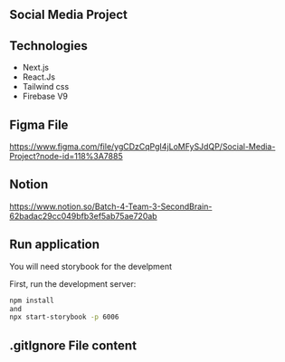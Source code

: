 ## Social Media Project



## Technologies
- Next.js
- React.Js
- Tailwind css
- Firebase V9

## Figma File

https://www.figma.com/file/ygCDzCqPgI4jLoMFySJdQP/Social-Media-Project?node-id=118%3A7885

## Notion

https://www.notion.so/Batch-4-Team-3-SecondBrain-62badac29cc049bfb3ef5ab75ae720ab

## Run application

You will need storybook for the develpment

First, run the development server:

```bash
npm install
and
npx start-storybook -p 6006
```

## .gitIgnore File content
